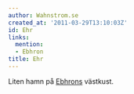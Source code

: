 ```yaml
---
author: Wahnstrom.se
created_at: '2011-03-29T13:10:03Z'
id: Ehr
links:
  mention:
  - Ebhron
title: Ehr
---
```


Liten hamn på [Ebhrons] västkust.

  [Ebhrons]: Ebhron